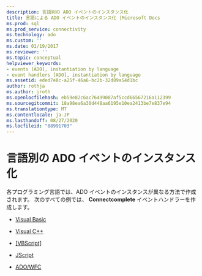 ```yaml
---
description: 言語別の ADO イベントのインスタンス化
title: 言語による ADO イベントのインスタンス化 |Microsoft Docs
ms.prod: sql
ms.prod_service: connectivity
ms.technology: ado
ms.custom: ''
ms.date: 01/19/2017
ms.reviewer: ''
ms.topic: conceptual
helpviewer_keywords:
- events [ADO], instantiation by language
- event handlers [ADO], instantiation by language
ms.assetid: eded7e8c-a25f-46a6-bc2b-32d89a54d1bc
author: rothja
ms.author: jroth
ms.openlocfilehash: eb59e82c6ac76499087af5ccd66567216a112399
ms.sourcegitcommit: 18a98ea6a30d448aa6195e10ea2413be7e837e94
ms.translationtype: MT
ms.contentlocale: ja-JP
ms.lasthandoff: 08/27/2020
ms.locfileid: "88991703"
---
```

# <a name="ado-event-instantiation-by-language"></a>言語別の ADO イベントのインスタンス化
各プログラミング言語では、ADO イベントのインスタンスが異なる方法で作成されます。 次のすべての例では、 **Connectcomplete** イベントハンドラーを作成します。  
  
-   [Visual Basic](./ado-event-instantiation-visual-basic.md)  
  
-   [Visual C++](./ado-event-instantiation-visual-c.md)  
  
-   [[VBScript]](./ado-event-instantiation-vbscript.md)  
  
-   [JScript](./ado-event-instantiation-jscript.md)  
  
-   [ADO/WFC](./ado-event-instantiation-ado-and-wfc.md)
